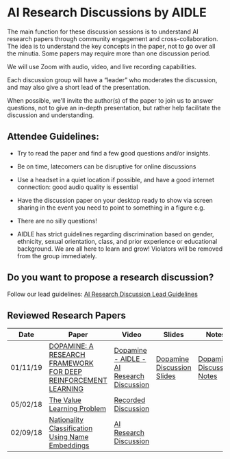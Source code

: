 # AI Research Discussions by AIDLE

The main function for these discussion sessions is to understand AI research papers through community engagement and cross-collaboration. The idea is to understand the key concepts in the paper, not to go over all the minutia. Some papers may require more than one discussion period.

We will use Zoom with audio, video, and live recording capabilities.

Each discussion group will have a “leader” who moderates the discussion, and may also give a short lead of the presentation.

When possible, we'll invite the author(s) of the paper to join us to answer questions, not to give an in-depth presentation, but rather help facilitate the discussion and understanding.

## Attendee Guidelines:

- Try to read the paper and find a few good questions and/or insights.

- Be on time, latecomers can be disruptive for online discussions

- Use a headset in a quiet location if possible, and have a good internet connection: good audio quality is essential

- Have the discussion paper on your desktop ready to show via screen sharing in the event you need to point to something in a figure e.g.

- There are no silly questions!

- AIDLE has strict guidelines regarding discrimination based on gender, ethnicity, sexual orientation, class, and prior experience or educational background. We are all here to learn and grow! Violators will be removed from the group immediately.


## Do you want to propose a research discussion?

Follow our lead guidelines:
[AI Research Discussion Lead Guidelines](/Lead-Guidelines.md)

## Reviewed Research Papers

Date| Paper | Video | Slides | Notes | Reference
-----|---------|-------------|-----------|-----------|---------
01/11/19| [DOPAMINE: A RESEARCH FRAMEWORK FOR DEEP REINFORCEMENT LEARNING](https://arxiv.org/pdf/1812.06110.pdf) | [Dopamine - AIDLE - AI Research Discussion](https://youtu.be/bd4CsDp00RA)|[Dopamine Discussion Slides](./Slides/Dopamine.pdf)|[Dopamine Discussion Notes](./Discussions/Dopamine.md)|{psc,smoitra,cgel,kumasaurabh,bellemare}@google.com
05/02/18|[The Value Learning Problem](https://intelligence.org/files/ValueLearningProblem.pdf)|[Recorded Discussion](https://youtu.be/28WhOI6jthc)|||nate@intelligence.org
02/09/18|[Nationality Classification Using Name Embeddings](https://arxiv.org/pdf/1708.07903.pdf)|[AI Research Discussion](https://youtu.be/WSeOdzGUGHU)|||{juyye,shhan,qin,skiena}@cs.stonybrook.edu,{yifanhu,meizhu}@oath.com,barisco@amazon.com
